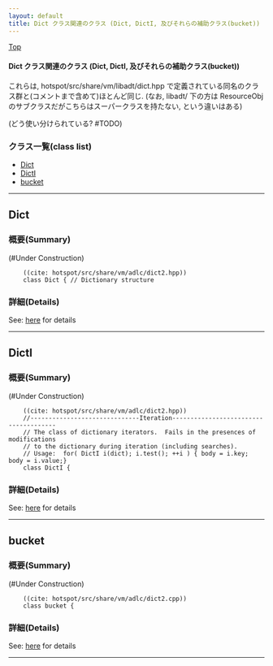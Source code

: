 ```yaml
---
layout: default
title: Dict クラス関連のクラス (Dict, DictI, 及びそれらの補助クラス(bucket))
---
```

[Top](../index.html)

#### Dict クラス関連のクラス (Dict, DictI, 及びそれらの補助クラス(bucket))

これらは, hotspot/src/share/vm/libadt/dict.hpp で定義されている同名のクラス群と(コメントまで含めて)ほとんど同じ.
(なお, libadt/ 下の方は ResourceObj のサブクラスだがこちらはスーパークラスを持たない, という違いはある)

(どう使い分けられている? #TODO)


### クラス一覧(class list)

  * [Dict](#noTWcPWKjO)
  * [DictI](#no0pjKwRKO)
  * [bucket](#nofinhlzH2)


---
## <a name="noTWcPWKjO" id="noTWcPWKjO">Dict</a>

### 概要(Summary)
(#Under Construction)


```
    ((cite: hotspot/src/share/vm/adlc/dict2.hpp))
    class Dict { // Dictionary structure
```



### 詳細(Details)
See: [here](../doxygen/classDict.html) for details

---
## <a name="no0pjKwRKO" id="no0pjKwRKO">DictI</a>

### 概要(Summary)
(#Under Construction)


```
    ((cite: hotspot/src/share/vm/adlc/dict2.hpp))
    //------------------------------Iteration--------------------------------------
    // The class of dictionary iterators.  Fails in the presences of modifications
    // to the dictionary during iteration (including searches).
    // Usage:  for( DictI i(dict); i.test(); ++i ) { body = i.key; body = i.value;}
    class DictI {
```



### 詳細(Details)
See: [here](../doxygen/classDictI.html) for details

---
## <a name="nofinhlzH2" id="nofinhlzH2">bucket</a>

### 概要(Summary)
(#Under Construction)


```
    ((cite: hotspot/src/share/vm/adlc/dict2.cpp))
    class bucket {
```




### 詳細(Details)
See: [here](../doxygen/classbucket.html) for details

---
